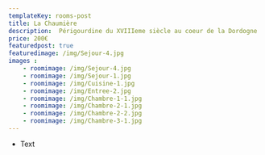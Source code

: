 ```yaml
---
templateKey: rooms-post
title: La Chaumière
description:  Périgourdine du XVIIIeme siècle au coeur de la Dordogne
price: 200€
featuredpost: true
featuredimage: /img/Sejour-4.jpg
images :
    - roomimage: /img/Sejour-4.jpg
    - roomimage: /img/Sejour-1.jpg
    - roomimage: /img/Cuisine-1.jpg
    - roomimage: /img/Entree-2.jpg
    - roomimage: /img/Chambre-1-1.jpg
    - roomimage: /img/Chambre-2-1.jpg
    - roomimage: /img/Chambre-2-2.jpg
    - roomimage: /img/Chambre-3-1.jpg
---
```

* Text